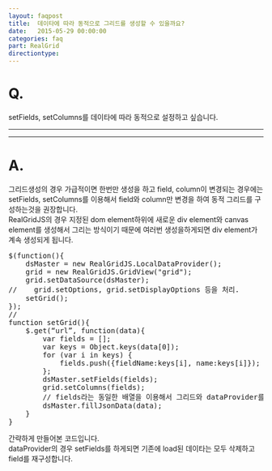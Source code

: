 ```yaml
---
layout: faqpost
title:  데이타에 따라 동적으로 그리드를 생성할 수 있을까요?
date:   2015-05-29 00:00:00
categories: faq
part: RealGrid
directiontype: 
---
```


# Q.

setFields, setColumns를 데이타에 따라 동적으로 설정하고 싶습니다.

---
***

# A.

그리드생성의 경우 가급적이면 한번만 생성을 하고 field, column이 변경되는 경우에는 setFields, setColumns를 이용해서
field와 column만 변경을 하여 동적 그리드를 구성하는것을 권장합니다.  
RealGridJS의 경우 지정된 dom element하위에 새로운 div element와 canvas element를 생성해서 그리는 방식이기 때문에 여러번 생성을하게되면
div element가 계속 생성되게 됩니다.

<pre class="prettyprint">
$(function(){
    dsMaster = new RealGridJS.LocalDataProvider();
    grid = new RealGridJS.GridView("grid");
    grid.setDataSource(dsMaster);
//    grid.setOptions, grid.setDisplayOptions 등을 처리.
    setGrid();
}); 
//
function setGrid(){
    $.get(“url”, function(data){
        var fields = [];
        var keys = Object.keys(data[0]);
        for (var i in keys) {
            fields.push({fieldName:keys[i], name:keys[i]});
        };  
        dsMaster.setFields(fields);
        grid.setColumns(fields);
        // fields라는 동일한 배열을 이용해서 그리드와 dataProvider를 설정해도 상관없읍니다. 필요한 property외에는 무시합니다.
        dsMaster.fillJsonData(data);
    }
}
</pre>

간략하게 만들어본 코드입니다.  
dataProvider의 경우 setFields를 하게되면 기존에 load된 데이타는 모두 삭제하고 field를 재구성합니다.
